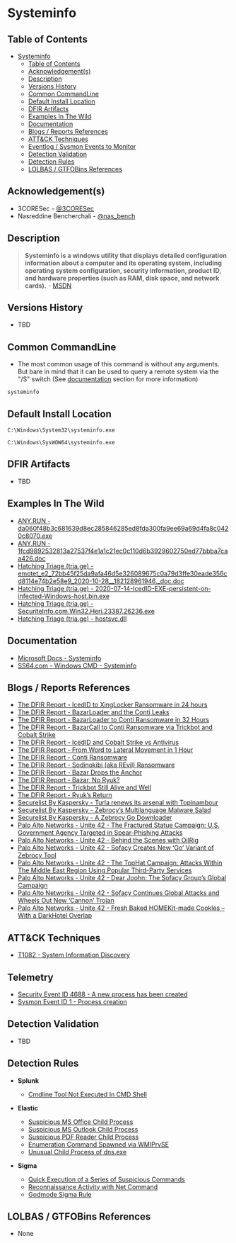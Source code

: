 # Systeminfo

## Table of Contents

- [Systeminfo](#systeminfo)
  - [Table of Contents](#table-of-contents)
  - [Acknowledgement(s)](#acknowledgements)
  - [Description](#description)
  - [Versions History](#versions-history)
  - [Common CommandLine](#common-commandline)
  - [Default Install Location](#default-install-location)
  - [DFIR Artifacts](#dfir-artifacts)
  - [Examples In The Wild](#examples-in-the-wild)
  - [Documentation](#documentation)
  - [Blogs / Reports References](#blogs--reports-references)
  - [ATT&CK Techniques](#attck-techniques)
  - [Eventlog / Sysmon Events to Monitor](#eventlog--sysmon-events-to-monitor)
  - [Detection Validation](#detection-validation)
  - [Detection Rules](#detection-rules)
  - [LOLBAS / GTFOBins References](#lolbas--gtfobins-references)

## Acknowledgement(s)

- 3CORESec - [@3CORESec](https://twitter.com/3CORESec)
- Nasreddine Bencherchali - [@nas_bench](https://twitter.com/nas_bench)

## Description

> **Systeminfo is a windows utility that displays detailed configuration information about a computer and its operating system, including operating system configuration, security information, product ID, and hardware properties (such as RAM, disk space, and network cards).** - [MSDN](https://docs.microsoft.com/en-us/windows-server/administration/windows-commands/systeminfo)

## Versions History

- TBD

## Common CommandLine

- The most common usage of this command is without any arguments. But bare in mind that it can be used to query a remote system via the "/S" switch (See [documentation](#documentation) section for more information)

```batch
systeminfo
```

## Default Install Location

```batch
C:\Windows\System32\systeminfo.exe

C:\Windows\SysWOW64\systeminfo.exe
```

## DFIR Artifacts

- TBD

## Examples In The Wild

- [ANY.RUN - da060f48b3c681639d8ec285846285ed8fda300fa9ee69a69d4fa8c0420c8070.exe](https://app.any.run/tasks/4359de42-3a69-4474-b9fd-d00e31a37ebf/)
- [ANY.RUN - 1fcd9892532813a27537f4e1a1c21ec0c110d6b3929602750ed77bbba7caa426.doc](https://app.any.run/tasks/2eef6f80-51f4-449f-93b8-3a6b66c052f0/)
- [Hatching Triage (tria.ge) - emotet_e2_72bb45f25da9afa46d5e326089675c0a79d3ffe30eade356cd8114e74b2e58e9_2020-10-28__182128961946._doc.doc](https://tria.ge/201028-32zsgxr2q6/behavioral2)
- [Hatching Triage (tria.ge) - 2020-07-14-IcedID-EXE-persistent-on-infected-Windows-host.bin.exe](https://tria.ge/200715-krwhh6235j/behavioral2)
- [Hatching Triage (tria.ge) - SecuriteInfo.com.Win32.Heri.23387.26236.exe](https://tria.ge/201109-sxp6zcn2bj/behavioral2)
- [Hatching Triage (tria.ge) - hostsvc.dll](https://tria.ge/210406-5bgafmrjzx/behavioral1)

## Documentation

- [Microsoft Docs - Systeminfo](https://docs.microsoft.com/en-us/windows-server/administration/windows-commands/systeminfo)
- [SS64.com - Windows CMD - Systeminfo](https://ss64.com/nt/systeminfo.html)

## Blogs / Reports References

- [The DFIR Report - IcedID to XingLocker Ransomware in 24 hours](https://thedfirreport.com/2021/10/18/icedid-to-xinglocker-ransomware-in-24-hours/)
- [The DFIR Report - BazarLoader and the Conti Leaks](https://thedfirreport.com/2021/10/04/bazarloader-and-the-conti-leaks/)
- [The DFIR Report - BazarLoader to Conti Ransomware in 32 Hours](https://thedfirreport.com/2021/09/13/bazarloader-to-conti-ransomware-in-32-hours/)
- [The DFIR Report - BazarCall to Conti Ransomware via Trickbot and Cobalt Strike](https://thedfirreport.com/2021/08/01/bazarcall-to-conti-ransomware-via-trickbot-and-cobalt-strike/)
- [The DFIR Report - IcedID and Cobalt Strike vs Antivirus](https://thedfirreport.com/2021/07/19/icedid-and-cobalt-strike-vs-antivirus/)
- [The DFIR Report - From Word to Lateral Movement in 1 Hour](https://thedfirreport.com/2021/06/20/from-word-to-lateral-movement-in-1-hour/)
- [The DFIR Report - Conti Ransomware](https://thedfirreport.com/2021/05/12/conti-ransomware/)
- [The DFIR Report - Sodinokibi (aka REvil) Ransomware](https://thedfirreport.com/2021/03/29/sodinokibi-aka-revil-ransomware/)
- [The DFIR Report - Bazar Drops the Anchor](https://thedfirreport.com/2021/03/08/bazar-drops-the-anchor/)
- [The DFIR Report - Bazar, No Ryuk?](https://thedfirreport.com/2021/01/31/bazar-no-ryuk/)
- [The DFIR Report - Trickbot Still Alive and Well](https://thedfirreport.com/2021/01/11/trickbot-still-alive-and-well/)
- [The DFIR Report - Ryuk’s Return](https://thedfirreport.com/2020/10/08/ryuks-return/)
- [Securelist By Kaspersky - Turla renews its arsenal with Topinambour](https://securelist.com/turla-renews-its-arsenal-with-topinambour/91687/)
- [Securelist By Kaspersky - Zebrocy’s Multilanguage Malware Salad](https://securelist.com/zebrocys-multilanguage-malware-salad/90680/)
- [Securelist By Kaspersky - A Zebrocy Go Downloader](https://securelist.com/a-zebrocy-go-downloader/89419/)
- [Palo Alto Networks - Unite 42 - The Fractured Statue Campaign: U.S. Government Agency Targeted in Spear-Phishing Attacks](https://unit42.paloaltonetworks.com/the-fractured-statue-campaign-u-s-government-targeted-in-spear-phishing-attacks/)
- [Palo Alto Networks - Unite 42 - Behind the Scenes with OilRig](https://unit42.paloaltonetworks.com/behind-the-scenes-with-oilrig/)
- [Palo Alto Networks - Unite 42 - Sofacy Creates New ‘Go’ Variant of Zebrocy Tool](https://unit42.paloaltonetworks.com/sofacy-creates-new-go-variant-of-zebrocy-tool/)
- [Palo Alto Networks - Unite 42 - The TopHat Campaign: Attacks Within The Middle East Region Using Popular Third-Party Services](https://unit42.paloaltonetworks.com/unit42-the-tophat-campaign-attacks-within-the-middle-east-region-using-popular-third-party-services/)
- [Palo Alto Networks - Unite 42 - Dear Joohn: The Sofacy Group’s Global Campaign](https://unit42.paloaltonetworks.com/dear-joohn-sofacy-groups-global-campaign/)
- [Palo Alto Networks - Unite 42 - Sofacy Continues Global Attacks and Wheels Out New ‘Cannon’ Trojan](https://unit42.paloaltonetworks.com/unit42-sofacy-continues-global-attacks-wheels-new-cannon-trojan/)
- [Palo Alto Networks - Unite 42 - Fresh Baked HOMEKit-made Cookles – With a DarkHotel Overlap](https://unit42.paloaltonetworks.com/unit42-fresh-baked-homekit-made-cookles-with-a-darkhotel-overlap/)

## ATT&CK Techniques

- [T1082 - System Information Discovery](https://attack.mitre.org/techniques/T1082)

## Telemetry

- [Security Event ID 4688 - A new process has been created](https://www.ultimatewindowssecurity.com/securitylog/encyclopedia/event.aspx?eventID=4688)
- [Sysmon Event ID 1 - Process creation](https://www.ultimatewindowssecurity.com/securitylog/encyclopedia/event.aspx?eventid=90001)

## Detection Validation

- TBD

## Detection Rules

- **Splunk**
  - [Cmdline Tool Not Executed In CMD Shell](https://research.splunk.com/endpoint/cmdline_tool_not_executed_in_cmd_shell/)

- **Elastic**
  - [Suspicious MS Office Child Process](https://github.com/elastic/detection-rules/blob/main/rules/windows/initial_access_suspicious_ms_office_child_process.toml)
  - [Suspicious MS Outlook Child Process](https://github.com/elastic/detection-rules/blob/main/rules/windows/initial_access_suspicious_ms_outlook_child_process.toml)
  - [Suspicious PDF Reader Child Process](https://github.com/elastic/detection-rules/blob/main/rules/windows/execution_suspicious_pdf_reader.toml)
  - [Enumeration Command Spawned via WMIPrvSE](https://github.com/elastic/detection-rules/blob/main/rules/windows/execution_enumeration_via_wmiprvse.toml)
  - [Unusual Child Process of dns.exe](https://github.com/elastic/detection-rules/blob/main/rules/windows/initial_access_unusual_dns_service_children.toml)

- **Sigma**
  - [Quick Execution of a Series of Suspicious Commands](https://github.com/SigmaHQ/sigma/blob/master/rules/windows/process_creation/win_multiple_suspicious_cli.yml)
  - [Reconnaissance Activity with Net Command](https://github.com/SigmaHQ/sigma/blob/master/rules/windows/process_creation/win_susp_commands_recon_activity.yml)
  - [Godmode Sigma Rule](https://github.com/SigmaHQ/sigma/blob/master/other/godmode_sigma_rule.yml)

## LOLBAS / GTFOBins References

- None
